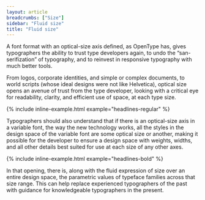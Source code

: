 ```yaml
---
layout: article
breadcrumbs: ["Size"]
sidebar: "Fluid size"
title: "Fluid size"
---
```

A font format with an optical-size axis defined, as OpenType has, gives typographers the ability to trust type developers again, to undo the “san-serifization” of typography, and to reinvest in responsive typography with much better tools. 

From logos, corporate identities, and simple or complex documents, to world scripts (whose ideal designs were not like Helvetica), optical size opens an avenue of trust from the type developer, looking with a critical eye for readability, clarity, and efficient use of space, at each type size. 

{% include inline-example.html example="headlines-regular" %}

Typographers should also understand that if there is an optical-size axis in a variable font, the way the new technology works, all the styles in the design space of the variable font are some optical size or another, making it possible for the developer to ensure a design space with weights, widths, and all other details best suited for use at each size of any other axes.

{% include inline-example.html example="headlines-bold" %}

In that opening, there is, along with the fluid expression of size over an entire design space, the parametric values of typeface families across that size range. This can help replace experienced typographers of the past with guidance for knowledgeable typographers in the present.
